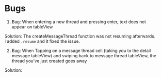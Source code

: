 # Bugs

1. Bug: When entering a new thread and pressing enter, text does not appear on tableView
	
Solution: The createMessageThread function was not resuming afterwards. I added `.resume` and it fixed the issue.

2. Bug: When Tapping on a message thread cell (taking you to the detail message tableView) and swiping back to message thread tableView, the thread you've just created goes away

Solution: 



